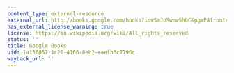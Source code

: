 ```yaml
---
content_type: external-resource
external_url: http://books.google.com/books?id=SmJoSwnwSh0C&pg=PAfrontcover
has_external_license_warning: true
license: https://en.wikipedia.org/wiki/All_rights_reserved
status: ''
title: Google Books
uid: 1a158067-1c21-4166-8eb2-eaefb6c7796c
wayback_url: ''
---
```

